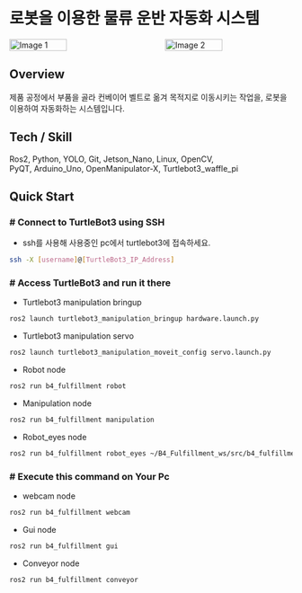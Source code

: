 # 로봇을 이용한 물류 운반 자동화 시스템
<div style="display: flex; justify-content: space-between; align-items: center;">
  <img src="https://github.com/user-attachments/assets/d84e535f-16b6-4160-a024-b68428ab2795" alt="Image 1" width="45%" />
  <img src="https://github.com/user-attachments/assets/a4acd769-f215-4d1e-8660-c0e7f7e1cc5d" alt="Image 2" width="45%" />
</div>

## Overview
제품 공정에서 부품을 골라 컨베이어 벨트로 옮겨 목적지로 이동시키는 작업을, 로봇을 이용하여 자동화하는 시스템입니다.  

## Tech / Skill
Ros2, Python, YOLO, Git, Jetson_Nano, Linux, OpenCV,   
PyQT, Arduino_Uno, OpenManipulator-X, Turtlebot3_waffle_pi

## Quick Start

### # Connect to TurtleBot3 using SSH
- ssh를 사용해 사용중인 pc에서 turtlebot3에 접속하세요.
~~~bash
ssh -X [username]@[TurtleBot3_IP_Address]
~~~

### # Access TurtleBot3 and run it there
- Turtlebot3 manipulation bringup
~~~bash
ros2 launch turtlebot3_manipulation_bringup hardware.launch.py
~~~

- Turtlebot3 manipulation servo
~~~bash
ros2 launch turtlebot3_manipulation_moveit_config servo.launch.py
~~~

- Robot node
~~~bash
ros2 run b4_fulfillment robot
~~~

- Manipulation node
~~~bash
ros2 run b4_fulfillment manipulation  
~~~

- Robot_eyes node
~~~bash
ros2 run b4_fulfillment robot_eyes ~/B4_Fulfillment_ws/src/b4_fulfillment/best.pt
~~~

### # Execute this command on Your Pc
- webcam node
~~~bash
ros2 run b4_fulfillment webcam
~~~

- Gui node
~~~bash
ros2 run b4_fulfillment gui
~~~

- Conveyor node
~~~bash
ros2 run b4_fulfillment conveyor
~~~
